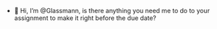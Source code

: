 - 👋 Hi, I’m @Glassmann, is there anything you need me to do to your assignment to make it right before the due date?

